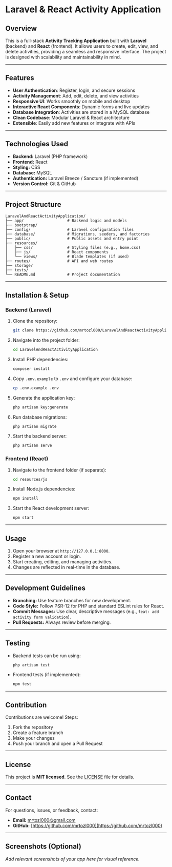 # Laravel & React Activity Application

## Overview
This is a full-stack **Activity Tracking Application** built with **Laravel** (backend) and **React** (frontend). It allows users to create, edit, view, and delete activities, providing a seamless and responsive interface. The project is designed with scalability and maintainability in mind.

---

## Features
- **User Authentication**: Register, login, and secure sessions
- **Activity Management**: Add, edit, delete, and view activities
- **Responsive UI**: Works smoothly on mobile and desktop
- **Interactive React Components**: Dynamic forms and live updates
- **Database Integration**: Activities are stored in a MySQL database
- **Clean Codebase**: Modular Laravel & React architecture
- **Extensible**: Easily add new features or integrate with APIs

---

## Technologies Used
- **Backend:** Laravel (PHP framework)
- **Frontend:** React
- **Styling:** CSS
- **Database:** MySQL
- **Authentication:** Laravel Breeze / Sanctum (if implemented)
- **Version Control:** Git & GitHub

---

## Project Structure
```
LaravelAndReactActivityApplication/
├── app/                   # Backend logic and models
├── bootstrap/
├── config/                # Laravel configuration files
├── database/              # Migrations, seeders, and factories
├── public/                # Public assets and entry point
├── resources/
│   ├── css/               # Styling files (e.g., home.css)
│   ├── js/                # React components
│   └── views/             # Blade templates (if used)
├── routes/                # API and web routes
├── storage/
├── tests/
└── README.md              # Project documentation
```

---

## Installation & Setup

### Backend (Laravel)
1. Clone the repository:
   ```bash
   git clone https://github.com/mrtozl000/LaravelAndReactActivityApplication.git
   ```
2. Navigate into the project folder:
   ```bash
   cd LaravelAndReactActivityApplication
   ```
3. Install PHP dependencies:
   ```bash
   composer install
   ```
4. Copy `.env.example` to `.env` and configure your database:
   ```bash
   cp .env.example .env
   ```
5. Generate the application key:
   ```bash
   php artisan key:generate
   ```
6. Run database migrations:
   ```bash
   php artisan migrate
   ```
7. Start the backend server:
   ```bash
   php artisan serve
   ```

### Frontend (React)
1. Navigate to the frontend folder (if separate):
   ```bash
   cd resources/js
   ```
2. Install Node.js dependencies:
   ```bash
   npm install
   ```
3. Start the React development server:
   ```bash
   npm start
   ```

---

## Usage
1. Open your browser at `http://127.0.0.1:8000`.
2. Register a new account or login.
3. Start creating, editing, and managing activities.
4. Changes are reflected in real-time in the database.

---

## Development Guidelines
- **Branching:** Use feature branches for new development.
- **Code Style:** Follow PSR-12 for PHP and standard ESLint rules for React.
- **Commit Messages:** Use clear, descriptive messages (e.g., `feat: add activity form validation`).
- **Pull Requests:** Always review before merging.

---

## Testing
- Backend tests can be run using:
  ```bash
  php artisan test
  ```
- Frontend tests (if implemented):
  ```bash
  npm test
  ```

---

## Contribution
Contributions are welcome! Steps:
1. Fork the repository
2. Create a feature branch
3. Make your changes
4. Push your branch and open a Pull Request

---

## License
This project is **MIT licensed**. See the [LICENSE](LICENSE) file for details.

---

## Contact
For questions, issues, or feedback, contact:
- **Email:** mrtozl000@gmail.com
- **GitHub:** [https://github.com/mrtozl000](https://github.com/mrtozl000)

---

## Screenshots (Optional)
_Add relevant screenshots of your app here for visual reference._
